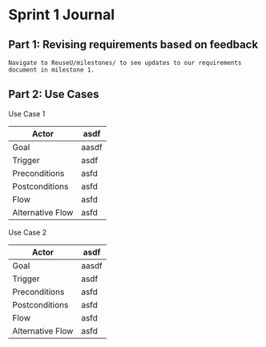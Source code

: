 # Sprint 1 Journal

## Part 1: Revising requirements based on feedback
    Navigate to ReuseU/milestones/ to see updates to our requirements document in milestone 1.

## Part 2: Use Cases
Use Case  1               

| Actor             | asdf     |
| ------------------| ---------|
| Goal              | aasdf    |
| Trigger           | asdf     |
| Preconditions     | asfd     |
| Postconditions    | asfd     |
| Flow              | asfd     |
| Alternative Flow  | asfd     |


 Use Case  2                

| Actor             | asdf     |
| ------------------| ---------|
| Goal              | aasdf    |
| Trigger           | asdf     |
| Preconditions     | asfd     |
| Postconditions    | asfd     |
| Flow              | asfd     |
| Alternative Flow  | asfd     |



